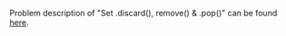 Problem description of "Set .discard(), remove() & .pop()" can be found [here](https://www.hackerrank.com/challenges/py-set-discard-remove-pop/problem).